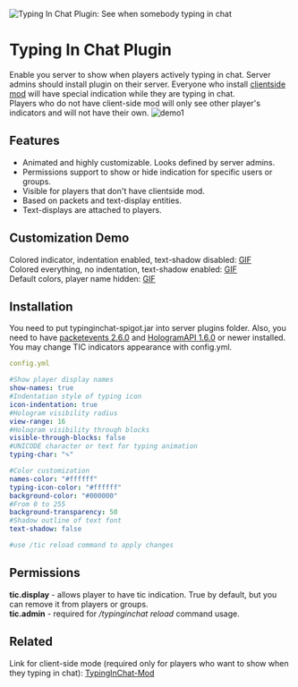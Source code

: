 ![Typing In Chat Plugin: See when somebody typing in chat](https://github.com/user-attachments/assets/ef10e782-8f37-4092-86d0-81a791a779f4)
# Typing In Chat Plugin
Enable you server to show when players actively typing in chat.
Server admins should install plugin on their server. Everyone who install [clientside mod](https://github.com/Orphey98/TypingInChat-Mod) will have special indication while they are typing in chat. <br>
Players who do not have client-side mod will only see other player's indicators and will not have their own. 
![demo1](https://github.com/user-attachments/assets/ee3bb3ba-be4f-4c08-ab99-f4925e1140a0)
## Features

- Animated and highly customizable. Looks defined by server admins.
- Permissions support to show or hide indication for specific users or groups.
- Visible for players that don't have clientside mod.
- Based on packets and text-display entities.
- Text-displays are attached to players.

## Customization Demo
Colored indicator, indentation enabled, text-shadow disabled: [GIF](https://github.com/user-attachments/assets/d6efe5a2-e311-4d05-87dc-89802a8ff5bd) <br>
Colored everything, no indentation, text-shadow enabled: [GIF](https://github.com/user-attachments/assets/619383d6-2cf2-483d-bbd0-aa488d97e00f) <br>
Default colors, player name hidden: [GIF](https://github.com/user-attachments/assets/a1d01a4f-9e06-446b-969f-ef562f6f6ddf)


## Installation

You need to put typinginchat-spigot.jar into server plugins folder. Also, you need to have [packetevents 2.6.0](https://github.com/retrooper/packetevents/releases/tag/v2.6.0) and [HologramAPI 1.6.0](https://github.com/max1mde/HologramLib/releases/tag/1.6.0) or newer installed.
You may change TIC indicators appearance with config.yml. 

```yaml
config.yml

#Show player display names
show-names: true
#Indentation style of typing icon
icon-indentation: true
#Hologram visibility radius
view-range: 16
#Hologram visibility through blocks
visible-through-blocks: false
#UNICODE character or text for typing animation
typing-char: "✎"

#Color customization
names-color: "#ffffff"
typing-icon-color: "#ffffff"
background-color: "#000000"
#From 0 to 255
background-transparency: 50
#Shadow outline of text font
text-shadow: false

#use /tic reload command to apply changes
```
## Permissions

**tic.display** - allows player to have tic indication. True by default, but you can remove it from players or groups. <br>
**tic.admin** - required for _/typinginchat reload_ command usage.
 
    
## Related

Link for client-side mode 
(required only for players who want to show when they typing in chat):
[TypingInChat-Mod](https://github.com/Orphey98/TypingInChat-Mod)







